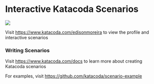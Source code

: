 # Interactive Katacoda Scenarios

[![](http://shields.katacoda.com/katacoda/edisonmoreira/count.svg)](https://www.katacoda.com/edisonmoreira "Get your profile on Katacoda.com")

Visit https://www.katacoda.com/edisonmoreira to view the profile and interactive scenarios

### Writing Scenarios
Visit https://www.katacoda.com/docs to learn more about creating Katacoda scenarios

For examples, visit https://github.com/katacoda/scenario-example
